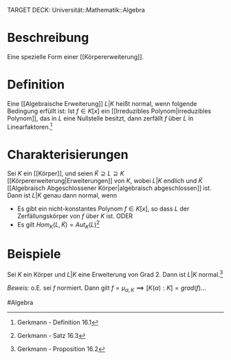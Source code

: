 TARGET DECK: Universität::Mathematik::Algebra

# Beschreibung
Eine spezielle Form einer [[Körpererweiterung]].

# Definition
Eine [[Algebraische Erweiterung]] $L|K$ heißt normal, wenn folgende Bedingung erfüllt ist:
Ist $f \in K[x]$ ein [[Irreduzibles Polynom|irreduzibles Polynom]], das in $L$ eine Nullstelle besitzt, dann zerfällt $f$ über $L$ in Linearfaktoren.[^1]

# Charakterisierungen
Sei $K$ ein [[Körper]], und seien $\tilde K \supseteq L \supseteq K$ [[Körpererweiterung|Erweiterungen]] von $K$, wobei $L|K$ endlich und $\tilde K$ [[Algebraisch Abgeschlossener Körper|algebraisch abgeschlossen]] ist. 
Dann ist $L|K$ genau dann normal, wenn
- Es gibt ein nicht-konstantes Polynom $f \in K[x]$, so dass $L$ der Zerfällungskörper von $f$ über $K$ ist. ODER
- Es gilt $Hom_K(L, \tilde K) = Aut_K(L)$[^3]

# Beispiele
Sei $K$ ein Körper und $L|K$ eine Erweiterung von Grad 2. Dann ist $L|K$ normal.[^2]

*Beweis:*
o.E. sei $f$ normiert. Dann gilt $f = \mu_{\alpha, K} \implies [K(\alpha): K] = grad(f)$...

#Algebra 

[^1]: Gerkmann - Definition 16.1
[^2]: Gerkmann - Proposition 16.2  
[^3]: Gerkmann - Satz 16.3
